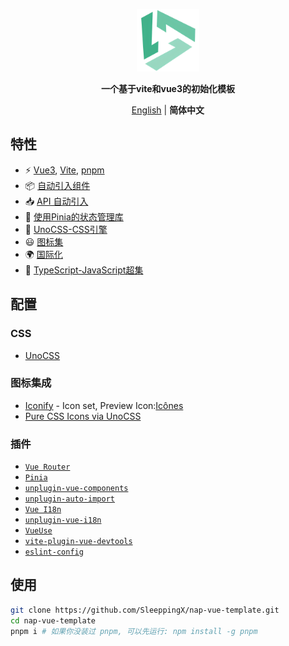<p align='center'>
  <img src='./public/nap.svg' alt='Vitesse - Opinionated Vite Starter Template' width='100'/>
</p>

<p align='center'>
<b>一个基于vite和vue3的初始化模板</b>
</p>

<p align='center'>
<a href="https://github.com/SleeppingX/nap-vue-template/blob/main/README.md">English</a> | <b>简体中文</b>
<!-- Contributors: Thanks for getting interested, however we DON'T accept new translations to the README, thanks. -->
</p>

## 特性
- ⚡️ [Vue3](https://github.com/vuejs/core), [Vite](https://github.com/vitejs/vite), [pnpm](https://pnpm.io/)
- 📦 [自动引入组件](https://github.com/unplugin/unplugin-vue-components)
- 📥 [API 自动引入](https://github.com/unplugin/unplugin-auto-import)
- 🍍 [使用Pinia的状态管理库](https://pinia.vuejs.org)
- 🎨 [UnoCSS-CSS引擎](https://github.com/unocss/unocss)
- 😃 [图标集](https://github.com/antfu/unocss/tree/main/packages/preset-icons)
- 🌍 [国际化](./locales)
- 🦾 [TypeScript-JavaScript超集](https://www.typescriptlang.org/)

## 配置

### CSS

- [UnoCSS](https://github.com/antfu/unocss)

### 图标集成

- [Iconify](https://iconify.design) - Icon set, Preview Icon:[Icônes](https://icones.netlify.app/)
- [Pure CSS Icons via UnoCSS](https://github.com/antfu/unocss/tree/main/packages/preset-icons)

### 插件

- [`Vue Router`](https://github.com/vuejs/router)
- [`Pinia`](https://pinia.vuejs.org)
- [`unplugin-vue-components`](https://github.com/antfu/unplugin-vue-components)
- [`unplugin-auto-import`](https://github.com/antfu/unplugin-auto-import)
- [`Vue I18n`](https://github.com/intlify/vue-i18n-next)
- [`unplugin-vue-i18n`](https://github.com/intlify/bundle-tools/tree/main/packages/unplugin-vue-i18n)
- [`VueUse`](https://github.com/antfu/vueuse)
- [`vite-plugin-vue-devtools`](https://github.com/webfansplz/vite-plugin-vue-devtools)
- [`eslint-config`](https://github.com/antfu/eslint-config)

## 使用

```bash
git clone https://github.com/SleeppingX/nap-vue-template.git
cd nap-vue-template
pnpm i # 如果你没装过 pnpm, 可以先运行: npm install -g pnpm
```
